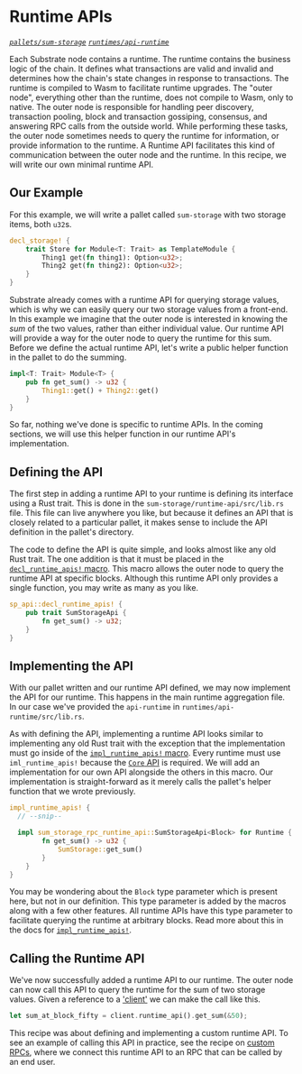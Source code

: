 # Runtime APIs
*[`pallets/sum-storage`](https://github.com/substrate-developer-hub/recipes/tree/master/pallets/sum-storage)*
*[`runtimes/api-runtime`](https://github.com/substrate-developer-hub/recipes/tree/master/runtimes/api-runtime)*

Each Substrate node contains a runtime. The runtime contains the business logic of the chain. It defines what transactions are valid and invalid and determines how the chain's state changes in response to transactions. The runtime is compiled to Wasm to facilitate runtime upgrades. The "outer node", everything other than the runtime, does not compile to Wasm, only to native. The outer node is responsible for handling peer discovery, transaction pooling, block and transaction gossiping, consensus, and answering RPC calls from the outside world. While performing these tasks, the outer node sometimes needs to query the runtime for information, or provide information to the runtime. A Runtime API facilitates this kind of communication between the outer node and the runtime. In this recipe, we will write our own minimal runtime API.

## Our Example
For this example, we will write a pallet called `sum-storage` with two storage items, both `u32`s.

```rust
decl_storage! {
	trait Store for Module<T: Trait> as TemplateModule {
		Thing1 get(fn thing1): Option<u32>;
		Thing2 get(fn thing2): Option<u32>;
	}
}
```

Substrate already comes with a runtime API for querying storage values, which is why we can easily query our two storage values from a front-end. In this example we imagine that the outer node is interested in knowing the _sum_ of the two values, rather than either individual value. Our runtime API will provide a way for the outer node to query the runtime for this sum. Before we define the actual runtime API, let's write a public helper function in the pallet to do the summing.

```rust
impl<T: Trait> Module<T> {
	pub fn get_sum() -> u32 {
		Thing1::get() + Thing2::get()
	}
}
```

So far, nothing we've done is specific to runtime APIs. In the coming sections, we will use this helper function in our runtime API's implementation.

## Defining the API
The first step in adding a runtime API to your runtime is defining its interface using a Rust trait. This is done in the `sum-storage/runtime-api/src/lib.rs` file. This file can live anywhere you like, but because it defines an API that is closely related to a particular pallet, it makes sense to include the API definition in the pallet's directory.

The code to define the API is quite simple, and looks almost like any old Rust trait. The one addition is that it must be placed in the [`decl_runtime_apis!` macro](https://crates.parity.io/sp_api/macro.decl_runtime_apis.html). This macro allows the outer node to query the runtime API at specific blocks. Although this runtime API only provides a single function, you may write as many as you like.

```rust
sp_api::decl_runtime_apis! {
	pub trait SumStorageApi {
		fn get_sum() -> u32;
	}
}
```

## Implementing the API
With our pallet written and our runtime API defined, we may now implement the API for our runtime. This happens in the main runtime aggregation file. In our case we've provided the `api-runtime` in `runtimes/api-runtime/src/lib.rs`.

As with defining the API, implementing a runtime API looks similar to implementing any old Rust trait with the exception that the implementation must go inside of the [`impl_runtime_apis!` macro](https://crates.parity.io/sp_api/macro.impl_runtime_apis.html). Every runtime must use `iml_runtime_apis!` because the [`Core` API](https://crates.parity.io/sp_api/trait.Core.html) is required. We will add an implementation for our own API alongside the others in this macro. Our implementation is straight-forward as it merely calls the pallet's helper function that we wrote previously.

```rust
impl_runtime_apis! {
  // --snip--

  impl sum_storage_rpc_runtime_api::SumStorageApi<Block> for Runtime {
		fn get_sum() -> u32 {
			SumStorage::get_sum()
		}
	}
}
```

You may be wondering about the `Block` type parameter which is present here, but not in our definition. This type parameter is added by the macros along with a few other features. All runtime APIs have this type parameter to facilitate querying the runtime at arbitrary blocks. Read more about this in the docs for [`impl_runtime_apis!`](https://crates.parity.io/sp_api/macro.impl_runtime_apis.html).

## Calling the Runtime API
We've now successfully added a runtime API to our runtime. The outer node can now call this API to query the runtime for the sum of two storage values. Given a reference to a ['client'](https://crates.parity.io/sc_client/struct.Client.html) we can make the call like this.

```rust
let sum_at_block_fifty = client.runtime_api().get_sum(&50);
```

This recipe was about defining and implementing a custom runtime API. To see an example of calling this API in practice, see the recipe on [custom RPCs](./custom-rpc.md), where we connect this runtime API to an RPC that can be called by an end user.
